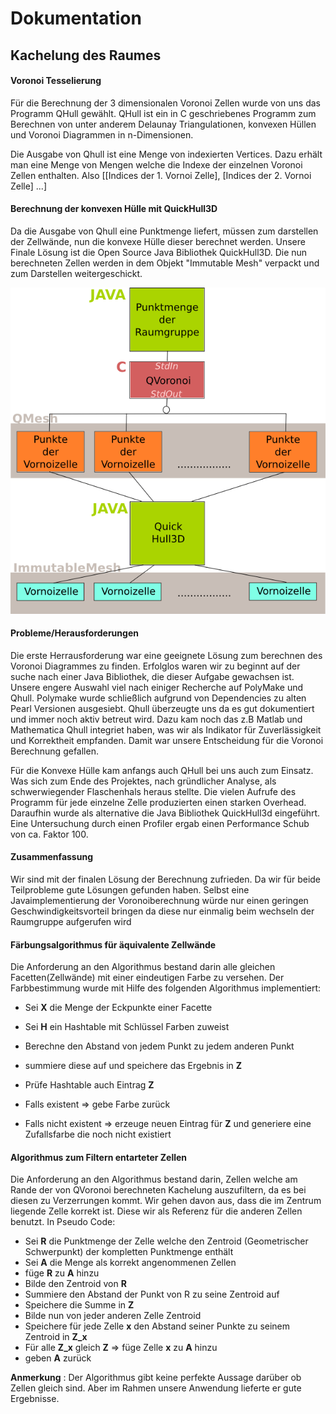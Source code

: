 # Dokumentation 

## Kachelung des Raumes
#### Voronoi Tesselierung

Für die Berechnung der 3 dimensionalen Voronoi Zellen wurde von uns das Programm QHull gewählt. QHull ist ein in C geschriebenes Programm zum Berechnen von unter anderem Delaunay Triangulationen, konvexen Hüllen und Voronoi Diagrammen in n-Dimensionen.

Die Ausgabe von Qhull ist eine Menge von indexierten Vertices. Dazu erhält man eine Menge von Mengen welche die Indexe der einzelnen Voronoi Zellen enthalten.
Also 
	[[Indices der 1. Vornoi Zelle], [Indices der 2. Vornoi Zelle] ...]


#### Berechnung der konvexen Hülle mit QuickHull3D

Da die Ausgabe von Qhull eine Punktmenge liefert, müssen zum darstellen der Zellwände, nun die konvexe Hülle dieser berechnet werden.
Unsere Finale Lösung ist die Open Source Java Bibliothek QuickHull3D.
Die nun berechneten Zellen werden in dem Objekt "Immutable Mesh" verpackt und zum Darstellen weitergeschickt.

![Schema](schema.png)

#### Probleme/Herausforderungen
Die erste Herrausforderung war eine geeignete Lösung zum berechnen des Voronoi Diagrammes zu finden. Erfolglos waren wir zu beginnt auf der suche nach einer Java Bibliothek, die dieser Aufgabe gewachsen ist.
Unsere engere Auswahl viel nach einiger Recherche auf PolyMake und Qhull. Polymake wurde schließlich aufgrund von Dependencies zu alten Pearl Versionen ausgesiebt. Qhull überzeugte uns da es gut dokumentiert und immer noch aktiv betreut wird. Dazu kam noch das z.B Matlab und Mathematica Qhull integriet haben, was wir als Indikator für Zuverlässigkeit und Korrektheit empfanden. Damit war unsere Entscheidung für die Voronoi Berechnung gefallen.

Für die Konvexe Hülle kam anfangs auch QHull bei uns auch zum Einsatz. Was sich zum Ende des Projektes, nach gründlicher Analyse, als schwerwiegender Flaschenhals heraus stellte. Die vielen Aufrufe des Programm für jede einzelne Zelle produzierten einen starken Overhead. Daraufhin wurde als alternative die Java Bibliothek QuickHull3d eingeführt. Eine Untersuchung durch einen Profiler ergab einen Performance Schub von ca. Faktor 100. 

#### Zusammenfassung

Wir sind mit der finalen Lösung der Berechnung zufrieden. Da wir für beide Teilprobleme gute Lösungen gefunden haben. Selbst eine Javaimplementierung der Voronoiberechnung würde nur einen geringen Geschwindigkeitsvorteil bringen da diese nur einmalig beim wechseln der Raumgruppe aufgerufen wird

#### Färbungsalgorithmus für äquivalente Zellwände

Die Anforderung an den Algorithmus bestand darin alle gleichen Facetten(Zellwände) mit einer eindeutigen Farbe zu versehen.
Der Farbbestimmung wurde mit Hilfe des folgenden Algorithmus implementiert:

* Sei **X** die Menge der Eckpunkte einer Facette
* Sei **H** ein Hashtable mit Schlüssel Farben zuweist  

* Berechne den Abstand von jedem Punkt zu jedem anderen Punkt
* summiere diese auf und speichere das Ergebnis in **Z**
* Prüfe Hashtable auch Eintrag **Z**
* Falls existent => gebe Farbe zurück
* Falls nicht existent => erzeuge neuen Eintrag für **Z** und generiere eine Zufallsfarbe die noch nicht existiert

#### Algorithmus zum Filtern entarteter Zellen

Die Anforderung an den Algorithmus bestand darin, Zellen welche am Rande der von QVoronoi berechneten Kachelung auszufiltern, da es bei diesen zu Verzerrungen kommt. Wir gehen davon aus, dass die im Zentrum liegende Zelle korrekt ist. Diese wir als Referenz für die anderen Zellen benutzt. In Pseudo Code:

* Sei **R** die Punktmenge der Zelle welche den Zentroid (Geometrischer Schwerpunkt) der kompletten Punktmenge enthält
* Sei **A** die Menge als korrekt angenommenen Zellen 
* füge **R** zu **A** hinzu
* Bilde den Zentroid von **R**
* Summiere den Abstand der Punkt von R zu seine Zentroid auf
* Speichere die Summe in **Z**
* Bilde nun von jeder anderen Zelle Zentroid
* Speichere für jede Zelle **x** den Abstand seiner Punkte zu seinem Zentroid in **Z_x**
* Für alle **Z_x** gleich **Z** => füge Zelle **x** zu **A** hinzu
* geben **A** zurück

**Anmerkung** : Der Algorithmus gibt keine perfekte Aussage darüber ob Zellen gleich sind. Aber im Rahmen unsere Anwendung lieferte er gute Ergebnisse.